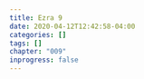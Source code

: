 ```yaml
---
title: Ezra 9
date: 2020-04-12T12:42:58-04:00
categories: []
tags: []
chapter: "009"
inprogress: false
---
```


